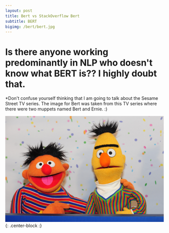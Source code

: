 ```yaml
---
layout: post
title: Bert vs StackOverflow Bert
subtitle: BERT
bigimg: /bert/bert.jpg
---
```

# Is there anyone working predominantly in NLP who doesn't know what BERT is?? I highly doubt that.

*Don't confuse yourself thinking that I am going to talk about the Sesame Street TV series. The image for Bert was taken from this TV series where there were two muppets named Bert and Ernie. :)

<img src="/bert/sesame.jpg">{: .center-block :}
